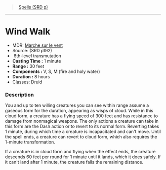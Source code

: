 ﻿---
!SpellItem
Name: Wind Walk
AltName: '[Marche sur le vent](hd_spells_marche_sur_le_vent.md)'
Type: transmutation
Level: 6
CastingTime: 1 minute
Range: 30 feet
Components: V, S, M (fire and holy water)
Duration: 8 hours
Classes: Druid
Family: SpellVO
Source: (SRD p192)
Id: spells_vo.md#wind-walk
ParentLink: spells_vo.md#spells-srd-p
ParentName: Spells (SRD p)
NameLevel: 1
Attributes:
  Name: Wind Walk
  Markdown: >+
    # <!--Name-->Wind Walk<!--/Name-->


    - MDR: <!--AltName-->[Marche sur le vent](hd_spells_marche_sur_le_vent.md)<!--/AltName-->

    - Source: <!--Source-->(SRD p192)<!--/Source-->

    -  <!--Level-->6<!--/Level-->th-level <!--Type-->transmutation<!--/Type-->

    - **Casting Time :** <!--CastingTime-->1 minute<!--/CastingTime-->

    - **Range :** <!--Range-->30 feet<!--/Range-->

    - **Components :** <!--Components-->V, S, M (fire and holy water)<!--/Components-->

    - **Duration :** <!--Duration-->8 hours<!--/Duration-->

    - Classes: <!--Classes-->Druid<!--/Classes-->


    ### Description


    You and up to ten willing creatures you can see within range assume a gaseous form for the duration, appearing as wisps of cloud. While in this cloud form, a creature has a flying speed of 300 feet and has resistance to damage from nonmagical weapons. The only actions a creature can take in this form are the Dash action or to revert to its normal form. Reverting takes 1 minute, during which time a creature is incapacitated and can't move. Until the spell ends, a creature can revert to cloud form, which also requires the 1-minute transformation.


    If a creature is in cloud form and flying when the effect ends, the creature descends 60 feet per round for 1 minute until it lands, which it does safely. If it can't land after 1 minute, the creature falls the remaining distance.

  AltName: '[Marche sur le vent](hd_spells_marche_sur_le_vent.md)'
  Source: (SRD p192)
  Level: 6
  Type: transmutation
  CastingTime: 1 minute
  Range: 30 feet
  Components: V, S, M (fire and holy water)
  Duration: 8 hours
  Classes: Druid
AttributesDictionary: >+
  Name: Wind Walk

  Markdown: >+

    # <!--Name-->Wind Walk<!--/Name-->





    - MDR: <!--AltName-->[Marche sur le vent](hd_spells_marche_sur_le_vent.md)<!--/AltName-->



    - Source: <!--Source-->(SRD p192)<!--/Source-->



    -  <!--Level-->6<!--/Level-->th-level <!--Type-->transmutation<!--/Type-->



    - **Casting Time :** <!--CastingTime-->1 minute<!--/CastingTime-->



    - **Range :** <!--Range-->30 feet<!--/Range-->



    - **Components :** <!--Components-->V, S, M (fire and holy water)<!--/Components-->



    - **Duration :** <!--Duration-->8 hours<!--/Duration-->



    - Classes: <!--Classes-->Druid<!--/Classes-->





    ### Description





    You and up to ten willing creatures you can see within range assume a gaseous form for the duration, appearing as wisps of cloud. While in this cloud form, a creature has a flying speed of 300 feet and has resistance to damage from nonmagical weapons. The only actions a creature can take in this form are the Dash action or to revert to its normal form. Reverting takes 1 minute, during which time a creature is incapacitated and can't move. Until the spell ends, a creature can revert to cloud form, which also requires the 1-minute transformation.





    If a creature is in cloud form and flying when the effect ends, the creature descends 60 feet per round for 1 minute until it lands, which it does safely. If it can't land after 1 minute, the creature falls the remaining distance.



  AltName: '[Marche sur le vent](hd_spells_marche_sur_le_vent.md)'

  Source: (SRD p192)

  Level: 6

  Type: transmutation

  CastingTime: 1 minute

  Range: 30 feet

  Components: V, S, M (fire and holy water)

  Duration: 8 hours

  Classes: Druid

---
> [Spells (SRD p)](srd_spells.md)

---

# Wind Walk

- MDR: [Marche sur le vent](hd_spells_marche_sur_le_vent.md)
- Source: (SRD p192)
-  6th-level transmutation
- **Casting Time :** 1 minute
- **Range :** 30 feet
- **Components :** V, S, M (fire and holy water)
- **Duration :** 8 hours
- Classes: Druid

### Description

You and up to ten willing creatures you can see within range assume a gaseous form for the duration, appearing as wisps of cloud. While in this cloud form, a creature has a flying speed of 300 feet and has resistance to damage from nonmagical weapons. The only actions a creature can take in this form are the Dash action or to revert to its normal form. Reverting takes 1 minute, during which time a creature is incapacitated and can't move. Until the spell ends, a creature can revert to cloud form, which also requires the 1-minute transformation.

If a creature is in cloud form and flying when the effect ends, the creature descends 60 feet per round for 1 minute until it lands, which it does safely. If it can't land after 1 minute, the creature falls the remaining distance.

